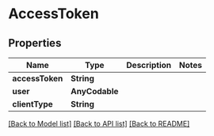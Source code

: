 # AccessToken

## Properties
Name | Type | Description | Notes
------------ | ------------- | ------------- | -------------
**accessToken** | **String** |  | 
**user** | **AnyCodable** |  | 
**clientType** | **String** |  | 

[[Back to Model list]](../README.md#documentation-for-models) [[Back to API list]](../README.md#documentation-for-api-endpoints) [[Back to README]](../README.md)


